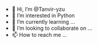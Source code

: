- 👋 Hi, I’m @Tanvir-yzu
- 👀 I’m interested in Python
- 🌱 I’m currently learning ...
- 💞️ I’m looking to collaborate on ...
- 📫 How to reach me ...

<!---
Tanvir-yzu is a ✨ special ✨ repository because its `README.md` (this file) appears on your GitHub profile.
You can click the Preview link to take a look at your changes.
--->